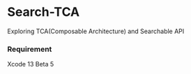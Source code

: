 # Search-TCA
Exploring TCA(Composable Architecture) and Searchable API

### Requirement
Xcode 13 Beta 5
